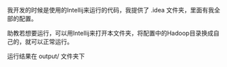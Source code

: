 我开发的时候是使用的Intellij来运行的代码，我提供了 .idea 文件夹，里面有我全部的配置。

助教若想要运行，可以用Intellij来打开本文件夹，将配置中的Hadoop目录换成自己的，就可以正常运行。

运行结果在 output/ 文件夹下
